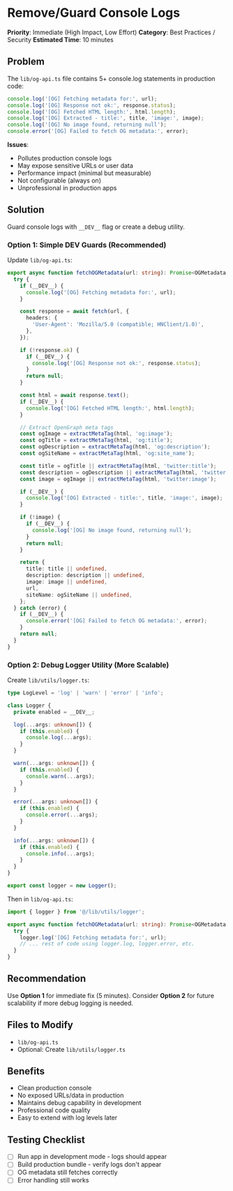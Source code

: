 # Remove/Guard Console Logs

**Priority**: Immediate (High Impact, Low Effort)
**Category**: Best Practices / Security
**Estimated Time**: 10 minutes

## Problem

The `lib/og-api.ts` file contains 5+ console.log statements in production code:

```typescript
console.log('[OG] Fetching metadata for:', url);
console.log('[OG] Response not ok:', response.status);
console.log('[OG] Fetched HTML length:', html.length);
console.log('[OG] Extracted - title:', title, 'image:', image);
console.log('[OG] No image found, returning null');
console.error('[OG] Failed to fetch OG metadata:', error);
```

**Issues**:
- Pollutes production console logs
- May expose sensitive URLs or user data
- Performance impact (minimal but measurable)
- Not configurable (always on)
- Unprofessional in production apps

## Solution

Guard console logs with `__DEV__` flag or create a debug utility.

### Option 1: Simple __DEV__ Guards (Recommended)

Update `lib/og-api.ts`:

```typescript
export async function fetchOGMetadata(url: string): Promise<OGMetadata | null> {
  try {
    if (__DEV__) {
      console.log('[OG] Fetching metadata for:', url);
    }

    const response = await fetch(url, {
      headers: {
        'User-Agent': 'Mozilla/5.0 (compatible; HNClient/1.0)',
      },
    });

    if (!response.ok) {
      if (__DEV__) {
        console.log('[OG] Response not ok:', response.status);
      }
      return null;
    }

    const html = await response.text();
    if (__DEV__) {
      console.log('[OG] Fetched HTML length:', html.length);
    }

    // Extract OpenGraph meta tags
    const ogImage = extractMetaTag(html, 'og:image');
    const ogTitle = extractMetaTag(html, 'og:title');
    const ogDescription = extractMetaTag(html, 'og:description');
    const ogSiteName = extractMetaTag(html, 'og:site_name');

    const title = ogTitle || extractMetaTag(html, 'twitter:title');
    const description = ogDescription || extractMetaTag(html, 'twitter:description') || extractMetaTag(html, 'description');
    const image = ogImage || extractMetaTag(html, 'twitter:image');

    if (__DEV__) {
      console.log('[OG] Extracted - title:', title, 'image:', image);
    }

    if (!image) {
      if (__DEV__) {
        console.log('[OG] No image found, returning null');
      }
      return null;
    }

    return {
      title: title || undefined,
      description: description || undefined,
      image: image || undefined,
      url,
      siteName: ogSiteName || undefined,
    };
  } catch (error) {
    if (__DEV__) {
      console.error('[OG] Failed to fetch OG metadata:', error);
    }
    return null;
  }
}
```

### Option 2: Debug Logger Utility (More Scalable)

Create `lib/utils/logger.ts`:

```typescript
type LogLevel = 'log' | 'warn' | 'error' | 'info';

class Logger {
  private enabled = __DEV__;

  log(...args: unknown[]) {
    if (this.enabled) {
      console.log(...args);
    }
  }

  warn(...args: unknown[]) {
    if (this.enabled) {
      console.warn(...args);
    }
  }

  error(...args: unknown[]) {
    if (this.enabled) {
      console.error(...args);
    }
  }

  info(...args: unknown[]) {
    if (this.enabled) {
      console.info(...args);
    }
  }
}

export const logger = new Logger();
```

Then in `lib/og-api.ts`:

```typescript
import { logger } from '@/lib/utils/logger';

export async function fetchOGMetadata(url: string): Promise<OGMetadata | null> {
  try {
    logger.log('[OG] Fetching metadata for:', url);
    // ... rest of code using logger.log, logger.error, etc.
  }
}
```

## Recommendation

Use **Option 1** for immediate fix (5 minutes).
Consider **Option 2** for future scalability if more debug logging is needed.

## Files to Modify

- `lib/og-api.ts`
- Optional: Create `lib/utils/logger.ts`

## Benefits

- Clean production console
- No exposed URLs/data in production
- Maintains debug capability in development
- Professional code quality
- Easy to extend with log levels later

## Testing Checklist

- [ ] Run app in development mode - logs should appear
- [ ] Build production bundle - verify logs don't appear
- [ ] OG metadata still fetches correctly
- [ ] Error handling still works
